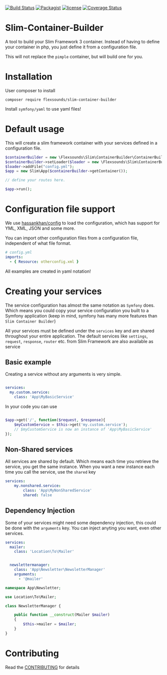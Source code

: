 [![Build Status](https://travis-ci.org/leroy0211/Slim-Container-Builder.svg?branch=master)](https://travis-ci.org/leroy0211/Slim-Container-Builder)
[![Packagist](https://img.shields.io/packagist/dt/flexsounds/slim-container-builder.svg)](https://packagist.org/packages/flexsounds/slim-container-builder)
[![license](https://img.shields.io/github/license/leroy0211/Slim-Container-Builder.svg)]()
[![Coverage Status](https://coveralls.io/repos/github/leroy0211/Slim-Container-Builder/badge.svg?branch=master)](https://coveralls.io/github/leroy0211/Slim-Container-Builder?branch=master)

# Slim-Container-Builder
A tool to build your Slim Framework 3 container. Instead of having to define your container in php, you just define it from a configuration file.

This will not replace the `pimple` container, but will build one for you.

# Installation

User composer to install

```
composer require flexsounds/slim-container-builder
```

Install `symfony/yaml` to use yaml files!

# Default usage

This will create a slim framework container with your services defined in a configuration file.

```php
$containerBuilder = new \Flexsounds\Slim\ContainerBuilder\ContainerBuilder();
$containerBuilder->setLoader($loader = new \Flexsounds\Slim\ContainerBuilder\Loader\FileLoader('./config'));
$loader->addFile("config.yml");
$app = new Slim\App($containerBuilder->getContainer());

// define your routes here.

$app->run();
```

# Configuration file support
We use [hassankhan/config](https://github.com/hassankhan/config) to load the configuration, which has support for YML, XML, JSON and some more.

You can import other configuration files from a configuration file, independent of what file format.

```yml
# config.yml
imports:
  - { Resource: otherconfig.xml }
```

All examples are created in yaml notation!

# Creating your services

The service configuration has almost the same notation as `Symfony` does.
 Which means you could copy your service configuration you built to a Symfony application (keep in mind, symfony has many more features than `Slim Container Builder`)

All your services must be defined under the `services` key and are shared throughout your entire application.
The default services like `settings`, `request`, `response`, `router` etc. from Slim Framework are also available as service

## Basic example

Creating a service without any arguments is very simple.

```yml

services:
  my.custom.service:
    class: 'App\MyBasicService'

```

In your code you can use

```php

$app->get('/', function($request, $response){
    $myCustomService = $this->get('my.custom.service');
    // $myCustomService is now an instance of 'App\MyBasicService'
});

```

## Non-Shared services

All services are shared by default. Which means each time you retrieve the service, you get the same instance.
When you want a new instance each time you call the service, use the `shared` key

```yml
services:
    my.nonshared.service:
        class: 'App\MyNonSharedService'
        shared: false

```

## Dependency Injection

Some of your services might need some dependency injection, this could be done with the `arguments` key.
You can inject anyting you want, even other services.

```yml
services:
  mailer:
    class: 'Location\To\Mailer'


  newslettermanager:
    class: 'App\Newsletter\NewsletterManager'
    arguments:
      - '@mailer'

```

```php
namespace App\Newsletter;

use Location\To\Mailer;

class NewsletterManager {

    public function __construct(Mailer $mailer)
    {
        $this->mailer = $mailer;
    }
}

```


# Contributing

Read the [CONTRIBUTING](CONTRIBUTING.md) for details








